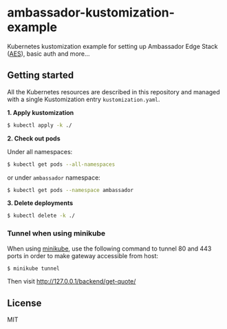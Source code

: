 # ambassador-kustomization-example

Kubernetes kustomization example for setting up Ambassador Edge Stack ([AES](https://www.getambassador.io/docs/edge-stack)), basic auth and more...

## Getting started

All the Kubernetes resources are described in this repository and managed with a single Kustomization entry `kustomization.yaml`.

**1. Apply kustomization**

```bash
$ kubectl apply -k ./
```

**2. Check out pods**

Under all namespaces:

```bash
$ kubectl get pods --all-namespaces
```

or under `ambassador` namespace:

```bash
$ kubectl get pods --namespace ambassador
```

**3. Delete deployments**

```bash
$ kubectl delete -k ./
```

### Tunnel when using minikube

When using [minikube](https://minikube.sigs.k8s.io/docs/start/), use the following command to tunnel 80 and 443 ports in order to make gateway accessible from host:

```bash
$ minikube tunnel
```

Then visit http://127.0.0.1/backend/get-quote/

## License

MIT
